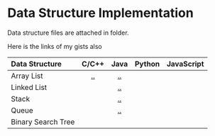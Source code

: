 # Data Structure Implementation

Data structure files are attached in folder.

Here is the links of my gists also

| Data Structure | C/C++ | Java | Python | JavaScript |
|:--------------|:----------------:|:----------------:|:----------------:|:-----------------:|
| Array List |     [..](https://github.com/sid-tiw/DS-Implementation/tree/master/C%2B%2B/ArrayList)     |    [..](https://github.com/sid-tiw/DS-Implementation/tree/master/Java/1_ArrayList)      |            |             |
| Linked List |         |     [..](https://github.com/sid-tiw/DS-Implementation/tree/master/Java/2_LinkedList)     |            |             |
| Stack |               |     [..](https://github.com/sid-tiw/DS-Implementation/tree/master/Java/3_Stack)     |            |             |
| Queue |               |     [..](https://github.com/sid-tiw/DS-Implementation/tree/master/Java/4_Queue)     |            |             |
| Binary Search Tree |  |          |            |             |
